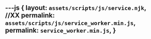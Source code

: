 ---js
{
  layout:    `assets/scripts/js/service.njk`,
  //XX permalink: `assets/scripts/js/service_worker.min.js`,
  permalink: `service_worker.min.js`,
}
---
